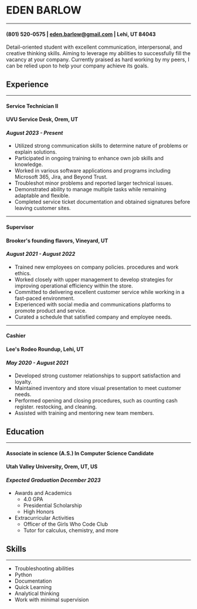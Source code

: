 #  EDEN BARLOW
---
#### (801) 520-0575 | eden.barlow@gmail.com | Lehi, UT 84043

Detail-oriented student with excellent communication, interpersonal, and creative thinking skills. Aiming to leverage my abilities to successfully fill the vacancy at your company. Currently praised as hard working by my peers, I can be relied upon to help your company achieve its goals.

## Experience
---

#### Service Technician II
#### __UVU Service Desk, Orem, UT__
#### _August 2023 - Present_
- Utilized strong communication skills to determine nature of problems or explain solutions.
- Participated in ongoing training to enhance own job skills and knowledge.
- Worked in various software applications and programs including Microsoft 365, Jira, and Beyond Trust.
- Troubleshot minor problems and reported larger technical issues.
- Demonstrated ability to manage multiple tasks while remaining adaptable and flexible.
- Completed service ticket documentation and obtained signatures before leaving customer sites.
---

#### Supervisor
#### __Brooker's founding flavors, Vineyard, UT__
#### _August 2021 - August 2022_
- Trained new employees on company policies. procedures and work ethics.
- Worked closely with upper management to develop strategies for improving operational efficiency within the store.
- Committed to delivering excellent customer service while working in a fast-paced environment.
- Experienced with social media and communications platforms to promote product and service.
- Curated a schedule that satisfied company and employee needs.
---

#### Cashier
#### __Lee's Rodeo Roundup, Lehi, UT__
#### _May 2020 - August 2021_
- Developed strong customer relationships to support satisfaction and loyalty.
- Maintained inventory and store visual presentation to meet customer needs.
- Performed opening and closing procedures, such as counting cash register. restocking, and cleaning.
- Assisted with training and mentoring new team members.


## Education
---

#### Associate in science (A.S.) In Computer Science Candidate
#### __Utah Valley University, Orem, UT, US__
#### _Expected Graduation December 2023_
- Awards and Academics
    - 4.0 GPA
    - Presidential Scholarship
    - High Honors
- Extracurricular Activities
    - Officer of the Girls Who Code Club
    - Tutor for calculus, chemistry, and more


## Skills
---
- Troubleshooting abilities
- Python
- Documentation
- Quick Learning
- Analytical thinking
- Work with minimal supervision
